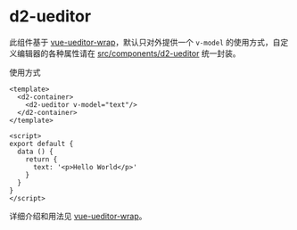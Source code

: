 # d2-ueditor

此组件基于 [vue-ueditor-wrap](https://github.com/HaoChuan9421/vue-ueditor-wrap)，默认只对外提供一个 `v-model` 的使用方式，自定义编辑器的各种属性请在 [src/components/d2-ueditor](https://github.com/d2-projects/d2-admin/tree/master/src/components/d2-ueditor) 统一封装。

使用方式

``` vue
<template>
  <d2-container>
    <d2-ueditor v-model="text"/>
  </d2-container>
</template>

<script>
export default {
  data () {
    return {
      text: '<p>Hello World</p>'
    }
  }
}
</script>
```

详细介绍和用法见 [vue-ueditor-wrap](https://github.com/HaoChuan9421/vue-ueditor-wrap)。